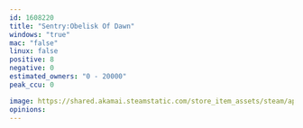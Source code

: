 ```yaml
---
id: 1608220
title: "Sentry:Obelisk Of Dawn"
windows: "true"
mac: "false"
linux: false
positive: 8
negative: 0
estimated_owners: "0 - 20000"
peak_ccu: 0

image: https://shared.akamai.steamstatic.com/store_item_assets/steam/apps/1608220/header.jpg?t=1625055075
opinions:
---
```

